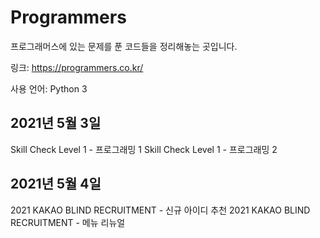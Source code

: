 # Programmers
프로그래머스에 있는 문제를 푼 코드들을 정리해놓는 곳입니다.

링크: https://programmers.co.kr/

사용 언어: Python 3

## 2021년 5월 3일
Skill Check Level 1 - 프로그래밍 1
Skill Check Level 1 - 프로그래밍 2

## 2021년 5월 4일
2021 KAKAO BLIND RECRUITMENT - 신규 아이디 추천
2021 KAKAO BLIND RECRUITMENT - 메뉴 리뉴얼
